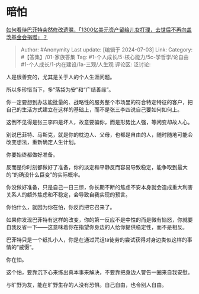 # 暗怕
[如何看待巴菲特突然修改遗嘱，「1300亿美元资产留给儿女打理，去世后不再向盖茨基金会捐赠」？](https://www.zhihu.com/question/660347805/answer/3550325666)

> Author: #Anonymity
> Last update: [编辑于 2024-07-03]
> Link:
> Category: #【答集】/01-家族答集
> Tag: #1-个人成长/5-核心能力/5c-学哲学/论自由 #1-个人成长/1-内在建设/1a-三观/人生观
> 评论区:
> 泛讨论:

人是很善变的，尤其是关于人的个人生涯问题。

所以多珍惜当下，多“落袋为安”和“广结善缘”。

你一定要想到办法能批量的、战略性的服务整个市场里的符合特定特征的客户，把自己的生活方式建立在这样的基础上，而不是张三李四说自己要如何如何上。

这倒不见得是张三李四是坏人，故意要骗你，而是形势比人强，等闲变却故人心。

别说巴菲特、马斯克，就是你的枕边人、父母，也都是自由的人，随时随地可能会改变想法，重新确定人生计划。

你要始终都做好准备。

反而是你时刻都做好了准备，你的淡定和平静反而容易导致稳定，能争取到最大的“的确没什么巨变”的实际概率。

你没做好准备，只是自己一日三惊，你长期不断的焦虑不安本身就会造成重大利害关系人的额外焦虑和不稳定，会导致自我实现的预言。

你怕什么，就因为你在怕，你反而把它召来了。

如果你发现巴菲特有这样的改变，你的第一反应不是中性的而是微有恼怒，你就要自我反省一下——这意味着你在指望你身边的人给你提供稳定性，而不是相反。

巴菲特只是一个纸扎小人，你是在通过咒诅ta徒劳的尝试获得对身边类似这样的事情的“威慑”。

你在怕。

这个怕，要靠沉下心来练出真本事来解决，不要靠把身边人警告一圈来自我安慰。

与旷野为友，能在旷野生存的人没有恐惧。自己自由，也令别人自由。
